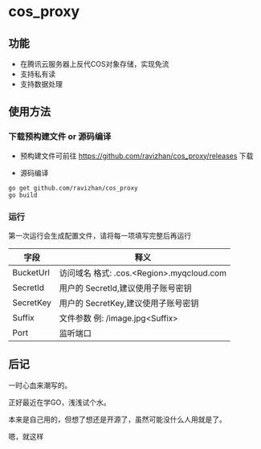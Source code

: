 # cos_proxy

## 功能
- 在腾讯云服务器上反代COS对象存储，实现免流
- 支持私有读
- 支持数据处理

## 使用方法
### 下载预构建文件 or 源码编译
- 预构建文件可前往 https://github.com/ravizhan/cos_proxy/releases 下载


- 源码编译
```shell
go get github.com/ravizhan/cos_proxy
go build
```
### 运行
第一次运行会生成配置文件，请将每一项填写完整后再运行

| 字段        | 释义                                                     |
|-----------|--------------------------------------------------------|
| BucketUrl | 访问域名 格式: <BucketName-APPID>.cos.\<Region>.myqcloud.com |
| SecretId  | 用户的 SecretId,建议使用子账号密钥                                 |
| SecretKey | 用户的 SecretKey,建议使用子账号密钥                                |
| Suffix    | 文件参数 例: /image.jpg\<Suffix>                            |
| Port      | 监听端口                                                   |

## 后记
一时心血来潮写的。

正好最近在学GO，浅浅试个水。

本来是自己用的，但想了想还是开源了，虽然可能没什么人用就是了。

嗯，就这样
